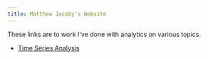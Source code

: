 ```yaml
---
title: Matthew Jacoby's Website
---
```


These links are to work I've done with analytics on various topics.

- [Time Series Analysis](/timeseries/index.md)
